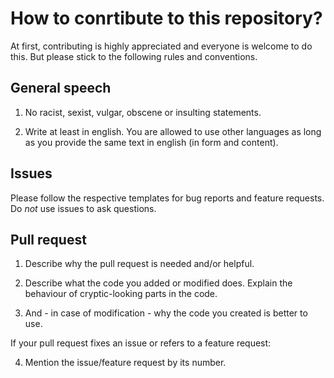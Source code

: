 # How to conrtibute to this repository?

At first, contributing is highly appreciated and everyone is welcome to do this. But please stick to the following rules and conventions.

## General speech

1. No racist, sexist, vulgar, obscene or insulting statements.

2. Write at least in english. You are allowed to use other languages as long as you provide the same text in english (in form and content).

## Issues

Please follow the respective templates for bug reports and feature requests. Do *not* use issues to ask questions.

## Pull request

1. Describe why the pull request is needed and/or helpful.

2. Describe what the code you added or modified does. Explain the behaviour of cryptic-looking parts in the code.

3. And - in case of modification - why the code you created is better to use.

If your pull request fixes an issue or refers to a feature request:

4. Mention the issue/feature request by its number.
